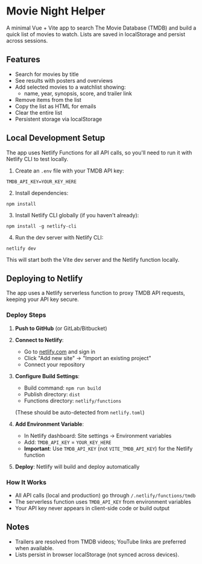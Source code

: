# Movie Night Helper

A minimal Vue + Vite app to search The Movie Database (TMDB) and build a quick list of movies to watch. Lists are saved in localStorage and persist across sessions.

## Features

- Search for movies by title
- See results with posters and overviews
- Add selected movies to a watchlist showing:
  - name, year, synopsis, score, and trailer link
- Remove items from the list
- Copy the list as HTML for emails
- Clear the entire list
- Persistent storage via localStorage

## Local Development Setup

The app uses Netlify Functions for all API calls, so you'll need to run it with Netlify CLI to test locally.

1. Create an `.env` file with your TMDB API key:

```
TMDB_API_KEY=YOUR_KEY_HERE
```

2. Install dependencies:

```
npm install
```

3. Install Netlify CLI globally (if you haven't already):

```
npm install -g netlify-cli
```

4. Run the dev server with Netlify CLI:

```
netlify dev
```

This will start both the Vite dev server and the Netlify function locally.

## Deploying to Netlify

The app uses a Netlify serverless function to proxy TMDB API requests, keeping your API key secure.

### Deploy Steps

1. **Push to GitHub** (or GitLab/Bitbucket)

2. **Connect to Netlify**:
   - Go to [netlify.com](https://netlify.com) and sign in
   - Click "Add new site" → "Import an existing project"
   - Connect your repository

3. **Configure Build Settings**:
   - Build command: `npm run build`
   - Publish directory: `dist`
   - Functions directory: `netlify/functions`
   
   (These should be auto-detected from `netlify.toml`)

4. **Add Environment Variable**:
   - In Netlify dashboard: Site settings → Environment variables
   - Add: `TMDB_API_KEY` = `YOUR_KEY_HERE`
   - **Important**: Use `TMDB_API_KEY` (not `VITE_TMDB_API_KEY`) for the Netlify function

5. **Deploy**: Netlify will build and deploy automatically

### How It Works

- All API calls (local and production) go through `/.netlify/functions/tmdb`
- The serverless function uses `TMDB_API_KEY` from environment variables
- Your API key never appears in client-side code or build output

## Notes

- Trailers are resolved from TMDB videos; YouTube links are preferred when available.
- Lists persist in browser localStorage (not synced across devices).
